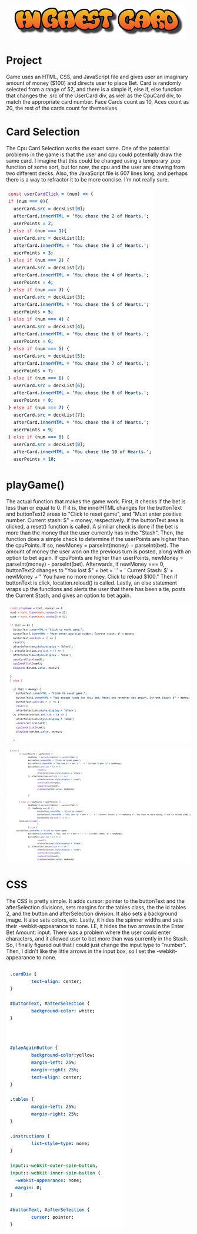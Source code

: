 <p align="center"><img src="highestCard/images/logo.png"></p>

# Project
Game uses an HTML, CSS, and JavaScript file and gives user an imaginary amount of money ($100) and directs user to place Bet. Card is randomly selected from a range of 52, and there is a simple if, else if, else function that changes the .src of the UserCard div, as well as the CpuCard div, to match the appropriate card number. Face Cards count as 10, Aces count as 20, the rest of the cards count for themselves.

# Card Selection
The Cpu Card Selection works the exact same. One of the potential problems in the game is that the user and cpu could potentially draw the same card. I imagine that this could be changed using a temporary .pop function of some sort, but for now, the cpu and the user are drawing from two different decks. Also, the JavaScript file is 607 lines long, and perhaps there is a way to refractor it to be more concise. I'm not really sure.
<p align="left"><img src="screenshots/deckScreenshot.png"></p>

# playGame()
The actual function that makes the game work. First, it checks if the bet is less than or equal to 0. If it is, the innerHTML changes for the buttonText and buttonText2 areas to "Click to reset game", and "Must enter positive number. Current stash: $" + money, respectively. if the buttonText area is clicked, a reset() function is called. A similiar check is done if the bet is more than the money that the user currently has in the "Stash". Then, the function does a simple check to determine if the userPoints are higher than the cpuPoints. If so, newMoney = parseInt(money) + parseInt(bet). The amount of money the user won on the previous turn is posted, along with an option to bet again. If cpuPoints are higher than userPoints, newMoney = parseInt(money) - parseInt(bet). Afterwards, if newMoney === 0, buttonText2 changes to "You lost $" + bet + '.' + ' Current Stash: $' + newMoney + " You have no more money. Click to reload $100." Then if buttonText is click, location.reload() is called. Lastly, an else statement wraps up the functions and alerts the user that there has been a tie, posts the Current Stash, and gives an option to bet again.
<p align="left"><img src="screenshots/playGameScreenshot1.png"></p>
<p align="left"><img src="screenshots/playGameScreenshot2.png"></p>

# CSS
The CSS is pretty simple. It adds cursor: pointer to the buttonText and the afterSelection divisions, sets margins for the tables class, the the id tables 2, and the button and afterSelection division. It also sets a background image. It also sets colors, etc. Lastly, it hides the spinner widths and sets their -webkit-appearance to none. I.E, it hides the two arrows in the Enter Bet Amount: input. There was a problem where the user could enter characters, and it allowed user to bet more than was currently in the Stash. So, I finally figured out that I could just change the input type to "number". Then, I didn't like the little arrows in the input box, so I set the -webkit-appearance to none.
<p align="left"><img src="screenshots/cssScreenshot.png"></p>
